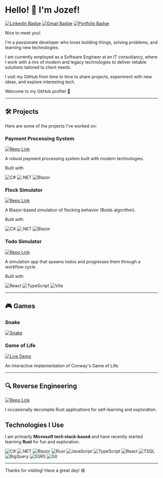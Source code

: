 ﻿# Hello! 👋 I'm Jozef!

[![LinkedIn Badge](https://img.shields.io/badge/-LinkedIn-blue?style=flat-square&logo=Linkedin&logoColor=white&link=https://www.linkedin.com/in/jozef-witold-podlecki/)](https://www.linkedin.com/in/jozef-witold-podlecki/)
[![Gmail Badge](https://img.shields.io/badge/-Gmail-d14836?style=flat-square&logo=Gmail&logoColor=white&link=mailto:jozef.witold.podlecki@gmail.com)](mailto:jozef.witold.podlecki@gmail.com)
[![Portfolio Badge](https://img.shields.io/badge/-Portfolio-4CAF50?style=flat-square&logo=Google-Chrome&logoColor=white&link=https://jozefpodlecki.dev/)](https://jozefpodlecki.dev/)

Nice to meet you!

I'm a passionate developer who loves building things, solving problems, and learning new technologies.

I am currently employed as a Software Engineer at an IT consultancy, where I work with a mix of modern and legacy technologies to deliver reliable solutions tailored to client needs.

I visit my GitHub from time to time to share projects, experiment with new ideas, and explore interesting tech.

Welcome to my GitHub profile! 🚀

---

## 🛠️ **Projects**

Here are some of the projects I've worked on:

### **Payment Processing System**
[![Repo Link](https://img.shields.io/badge/-Repository-181717?style=flat-square&logo=GitHub&logoColor=white)](https://github.com/Jozefpodlecki/payment-processing-system)

A robust payment processing system built with modern technologies.

Built with

![C#](https://img.shields.io/badge/-C%23-239120?style=flat-square&logo=c-sharp&logoColor=white)
![.NET](https://img.shields.io/badge/-.NET-512BD4?style=flat-square&logo=.net&logoColor=white)
![Blazor](https://img.shields.io/badge/-Blazor-512BD4?style=flat-square&logo=blazor&logoColor=white)

### **Flock Simulator**
[![Repo Link](https://img.shields.io/badge/-Repository-181717?style=flat-square&logo=GitHub&logoColor=white)](https://github.com/Jozefpodlecki/boids-blazor)

A Blazor-based simulation of flocking behavior (Boids algorithm).  

Built with

![C#](https://img.shields.io/badge/-C%23-239120?style=flat-square&logo=c-sharp&logoColor=white)
![.NET](https://img.shields.io/badge/-.NET-512BD4?style=flat-square&logo=.net&logoColor=white)
![Blazor](https://img.shields.io/badge/-Blazor-512BD4?style=flat-square&logo=blazor&logoColor=white)

### **Todo Simulator**
[![Repo Link](https://img.shields.io/badge/-Repository-181717?style=flat-square&logo=GitHub&logoColor=white)](https://github.com/Jozefpodlecki/Todo-Flow)

A simulation app that spawns todos and progresses them through a workflow cycle.

Built with

![React](https://img.shields.io/badge/-React-61DAFB?style=flat-square&logo=react&logoColor=black)
![TypeScript](https://img.shields.io/badge/-TypeScript-3178C6?style=flat-square&logo=typescript&logoColor=white)
![Vite](https://img.shields.io/badge/-Vite-646CFF?style=flat-square&logo=vite&logoColor=white)

---

## 🎮 **Games**

### **Snake**
[![Snake](https://img.shields.io/badge/-Play_🎮-007bff?style=flat-square&logo=gamepad&logoColor=white)](https://jozefpodlecki.dev/Snake/)


### **Game of Life**
[![Live Demo](https://img.shields.io/badge/-Live_Demo-4CAF50?style=flat-square&logo=Google-Chrome&logoColor=white)](https://jozefpodlecki.dev/GameOfLife/)

An interactive implementation of Conway's Game of Life.  

---

## 🔍 **Reverse Engineering**
[![Repo Link](https://img.shields.io/badge/-Repository-181717?style=flat-square&logo=GitHub&logoColor=white)](https://github.com/Jozefpodlecki/reverse-engineering-exercises)

I occasionally decompile Rust applications for self-learning and exploration.  

## **Technologies I Use**

I am primarily **Microsoft tech stack-based** and have recently started learning **Rust** for fun and exploration.

![C#](https://img.shields.io/badge/-C%23-239120?style=flat-square&logo=c-sharp&logoColor=white)
![.NET](https://img.shields.io/badge/-.NET-512BD4?style=flat-square&logo=.net&logoColor=white)
![Blazor](https://img.shields.io/badge/-Blazor-512BD4?style=flat-square&logo=blazor&logoColor=white)
![Rust](https://img.shields.io/badge/-Rust-000000?style=flat-square&logo=rust&logoColor=white)
![JavaScript](https://img.shields.io/badge/-JavaScript-F7DF1E?style=flat-square&logo=javascript&logoColor=black)
![TypeScript](https://img.shields.io/badge/-TypeScript-3178C6?style=flat-square&logo=typescript&logoColor=white)
![React](https://img.shields.io/badge/-React-61DAFB?style=flat-square&logo=react&logoColor=black)
![TSQL](https://img.shields.io/badge/-TSQL-CC2927?style=flat-square&logo=microsoft-sql-server&logoColor=white)
![BigQuery](https://img.shields.io/badge/-BigQuery-4285F4?style=flat-square&logo=google-cloud&logoColor=white)
![SSRS](https://img.shields.io/badge/-SSRS-CC2927?style=flat-square&logo=microsoft-sql-server&logoColor=white)
![Git](https://img.shields.io/badge/-Git-F05032?style=flat-square&logo=git&logoColor=white)

---

Thanks for visiting! Have a great day! 😄